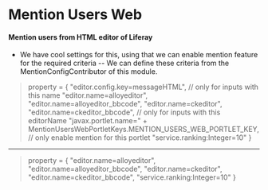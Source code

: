 # Mention Users Web
#### Mention users from HTML editor of Liferay
- We have cool settings for this, using that we can enable mention feature for the required criteria
-- We can define these criteria from the MentionConfigContributor of this module.
>property = {
			"editor.config.key=messageHTML", // only for inputs with this name
			"editor.name=alloyeditor", "editor.name=alloyeditor_bbcode",
			"editor.name=ckeditor", "editor.name=ckeditor_bbcode", // only for inputs with this editorName
			"javax.portlet.name=" + MentionUsersWebPortletKeys.MENTION_USERS_WEB_PORTLET_KEY, // only enable mention for this portlet
			"service.ranking:Integer=10"
		}
---
>property = {
			"editor.name=alloyeditor", "editor.name=alloyeditor_bbcode",
			"editor.name=ckeditor", "editor.name=ckeditor_bbcode",
			"service.ranking:Integer=10"
		}